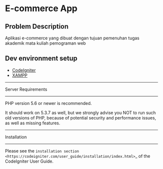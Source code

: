# E-commerce App

## Problem Description

Aplikasi e-commerce yang dibuat dengan tujuan pemenuhan tugas akademik mata kuliah pemograman web

## Dev environment setup

- [CodeIgniter](https://codeigniter.com/download)
- [XAMPP](https://www.apachefriends.org/download.html)

---

Server Requirements

---

PHP version 5.6 or newer is recommended.

It should work on 5.3.7 as well, but we strongly advise you NOT to run
such old versions of PHP, because of potential security and performance
issues, as well as missing features.

---

Installation

---

Please see the `installation section <https://codeigniter.com/user_guide/installation/index.html>`\_
of the CodeIgniter User Guide.
